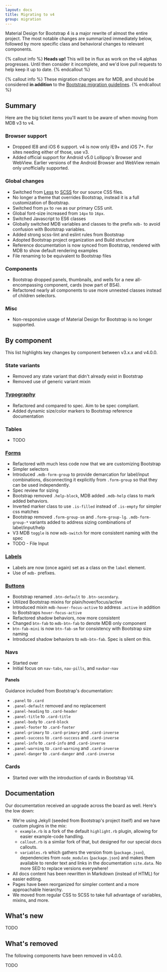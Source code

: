 ```yaml
---
layout: docs
title: Migrating to v4
group: migration
---
```


Material Design for Bootstrap 4 is a major rewrite of almost the entire project. 
The most notable changes are summarized immediately below, followed by more specific class and behavioral changes to relevant components.

{% callout info %}
**Heads up!** This will be in flux as work on the v4 alphas progresses. Until then consider it incomplete, and we'd love pull requests to help keep it up to date.
{% endcallout %}

{% callout info %}
These migration changes are for MDB, and should be considered **in addition** to the [Bootstrap migration guidelines](http://v4-alpha.getbootstrap.com/migration/).
{% endcallout %}

## Summary

Here are the big ticket items you'll want to be aware of when moving from MDB v3 to v4.

### Browser support

- Dropped IE8 and iOS 6 support. v4 is now only IE9+ and iOS 7+. For sites needing either of those, use v3.
- Added official support for Android v5.0 Lollipop's Browser and WebView. Earlier versions of the Android Browser and WebView remain only unofficially supported.

### Global changes

- Switched from [Less](http://lesscss.org/) to [SCSS](http://sass-lang.com/) for our source CSS files.
- No longer a theme that overrides Bootstrap, instead it is a full customization of Bootstrap.
- Switched from `px` to `rem` as our primary CSS unit.
- Global font-size increased from `14px` to `16px`.
- Switched Javascript to ES6 classes
- Globally switched MDB variables and classes to the prefix `mdb-` to avoid confusion with Bootstrap variables.
- Added strong scss-lint and eslint rules from Bootstrap
- Adopted Bootstrap project organization and Build structure
- Reference documentation is now synced from Bootstrap, rendered with MDB to show default rendering examples
- File renaming to be equivalent to Bootstrap files

### Components

- Bootstrap dropped panels, thumbnails, and wells for a new all-encompassing component, cards (now part of BS4).
- Refactored nearly all components to use more unnested classes instead of children selectors.

### Misc
- Non-responsive usage of Material Design for Bootstrap is no longer supported.


## By component
This list highlights key changes by component between v3.x.x and v4.0.0.

### State variants
- Removed any state variant that didn't already exist in Bootstrap
- Removed use of generic variant mixin

### [Typography](../content/typography)
- Refactored and compared to spec.  Aim to be spec compliant.
- Added dynamic size/color markers to Bootstrap reference documentation

### Tables
- TODO

### [Forms](../material-design/forms)
- Refactored with much less code now that we are customizing Bootstrap
- Simpler selectors
- Introduced `.mdb-form-group` to provide demarcation for label/input combinations, disconnecting it explicitly from `.form-group` so that they can be used independently.
- Spec review for sizing
- Bootstrap removed `.help-block`, MDB added `.mdb-help` class to mark added behaviors.
- Inverted marker class to use `.is-filled` instead of `.is-empty` for simpler css matches
- Bootstrap removed `.form-group-sm` and `.form-group-lg`.  `.mdb-form-group-*` variants added to address sizing combinations of label/input/help
- V3 MDB `toggle` is now `mdb-switch` for more consistent naming with the spec
- TODO - File Input 

### [Labels](../material-design/labels)
- Labels are now (once again) set as a class on the `label` element.
- Use of `mdb-` prefixes.

### [Buttons](../material-design/buttons)
- Bootstrap renamed `.btn-default` to `.btn-secondary`.
- Utilized Bootstrap mixins for plain/hover/focus/active
- Introduced mixin `mdb-hover-focus-active` to address `.active` in addition to Bootstraps `hover-focus-active`
- Refactored shadow behaviors, now more consistent
- Changed `btn-fab` to `mdb-btn-fab` to denote MDB only component
- `btn-fab-mini` is now `btn-fab-sm` for consistency with Bootstrap size naming
- Introduced shadow behaviors to `mdb-btn-fab`. Spec is silent on this.


### Navs

- Started over
- Initial focus on `nav-tabs`, `nav-pills`, and `navbar-nav` 


#### Panels

Guidance included from Bootstrap's documentation:

- `.panel` to `.card`
- `.panel-default` removed and no replacement
- `.panel-heading` to `.card-header`
- `.panel-title` to `.card-title`
- `.panel-body` to `.card-block`
- `.panel-footer` to `.card-footer`
- `.panel-primary` to `.card-primary` and `.card-inverse`
- `.panel-success` to `.card-success` and `.card-inverse`
- `.panel-info` to `.card-info` and `.card-inverse`
- `.panel-warning` to `.card-warning` and `.card-inverse`
- `.panel-danger` to `.card-danger` and `.card-inverse`

### Cards

- Started over with the introduction of cards in Bootstrap V4.

## Documentation

Our documentation received an upgrade across the board as well. Here's the low down:

- We're using Jekyll (seeded from Bootstrap's project itself) and we have custom plugins in the mix:
  - `example.rb` is a fork of the default `highlight.rb` plugin, allowing for easier example-code handling.
  - `callout.rb` is a similar fork of that, but designed for our special docs callouts.
  - `variables.rb` which gathers the version from (`package.json`), dependencies from `node_modules` (`package.json`) and makes them available to render text and links in the documentation `site.data`.  No more SED to replace versions everywhere! 
- All docs content has been rewritten in Markdown (instead of HTML) for easier editing.
- Pages have been reorganized for simpler content and a more approachable hierarchy.
- We moved from regular CSS to SCSS to take full advantage of variables, mixins, and more.
 

## What's new

TODO

## What's removed
The following components have been removed in v4.0.0.

TODO
